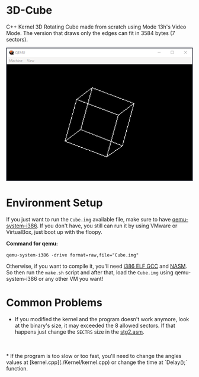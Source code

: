 # 3D-Cube
C++ Kernel 3D Rotating Cube made from scratch using Mode 13h's Video Mode. The version that draws only the edges can fit in 3584 bytes (7 sectors).

![Screenshot](Screenshots/Screenshot_1.png)

# Environment Setup
If you just want to run the `Cube.img` available file, make sure to have [qemu-system-i386](https://www.qemu.org/download/). If you don't have, you still can run it by using VMware or VirtualBox, just boot up with the floopy.

<b>Command for qemu:</b>
```
qemu-system-i386 -drive format=raw,file="Cube.img"
```

Otherwise, if you want to compile it, you'll need [i386 ELF GCC](https://github.com/mell-o-tron/MellOs/blob/main/A_Setup/setup-gcc-debian.sh) and [NASM](https://www.nasm.us/). So then run the `make.sh` script and after that, load the `Cube.img` using qemu-system-i386 or any other VM you want!

# Common Problems
* If you modified the kernel and the program doesn't work anymore, look at the binary's size, it may exceeded the 8 allowed sectors. If that happens just change the `SECTRS` size in the [stg2.asm](./Bootloader/stg2.asm).
<br />
<br />
* If the program is too slow or too fast, you'll need to change the angles values at [kernel.cpp](./Kernel/kernel.cpp) or change the time at `Delay();` function.
